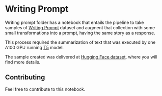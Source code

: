 # Writing Prompt
Writing prompt folder has a notebook that entails the pipeline to take samples of [Writing Prompt](https://www.kaggle.com/datasets/ratthachat/writing-prompts) dataset and augment that collection with some small transformations into a prompt, having the same story as a response. 

This process required the summarization of text that was executed by one A100 GPU running [T5](pszemraj/long-t5-tglobal-base-16384-book-summary) model. 

The sample created was delivered at [Hugging Face dataset](https://huggingface.co/datasets/fabraz/writingPromptAug/), where you will find more details. 

## Contributing

Feel free to contribute to this notebook. 
